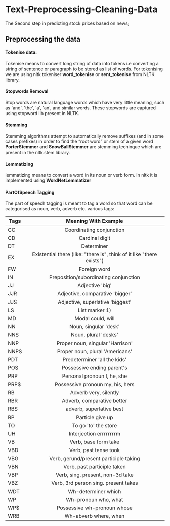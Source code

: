 # Text-Preprocessing-Cleaning-Data

The Second step in predicting stock prices based on news;
## Preprocessing the data

#### Tokenise data:
Tokenise means to convert long string of data into tokens i.e converting a string of sentence or paragraph to be stored 
as list of words. For tokenising we are using nltk tokeniser **word_tokenise** or **sent_tokenise** from NLTK library.

#### Stopwords Removal

Stop words are natural language words which have very little meaning, such as 'and', 'the', 'a', 'an', and similar words.
These stopwords are captured using stopword lib present in NLTK.

#### Stemming

Stemming algorithms attempt to automatically remove suffixes (and in some cases prefixes) in order to find the “root word” 
or stem of a given word
**PorterStemmer** and **SnowBallStemmer** are stemming techinque which are present in the nltk.stem library.

#### Lemmatizing

lemmatizing means to convert a word in its noun or verb form.
In nltk it is implemented using **WordNetLemmatizer**

#### PartOfSpeech Tagging

The part of speech tagging is meant to tag a word so that word can be categorised as noun, verb, adverb etc.
various tags:

| Tags | Meaning With Example|
| ---- |:-------:|
| CC	| Coordinating conjunction |
| CD |	Cardinal digit |
| DT	| Determiner |
| EX |	Existential there (like: "there is", think of it like "there exists") |
| FW	| Foreign word |
| IN |	Preposition/subordinating conjunction |
| JJ	| Adjective	'big' |
| JJR |	Adjective, comparative	'bigger' |
| JJS	| Adjective, superlative	'biggest' |
| LS	| List marker	1) |
| MD	| Modal	could, will |
| NN	| Noun, singular 'desk' |
| NNS |	Noun, plural	'desks' |
| NNP	| Proper noun, singular	'Harrison' |
| NNPS	| Proper noun, plural	'Americans' |
| PDT |	Predeterminer	'all the kids' |
| POS	| Possessive ending	parent's |
| PRP |	Personal pronoun	I, he, she |
| PRP$	| Possessive pronoun	my, his, hers |
| RB |	Adverb	very, silently |
| RBR | Adverb, comparative	better |
| RBS	| adverb, superlative	best |
| RP	| Particle	give up |
| TO	| To	go 'to' the store |
| UH	| Interjection	errrrrrrrm |
| VB	| Verb, base form	take |
| VBD	| Verb, past tense	took |
| VBG	| Verb, gerund/present participle	taking |
| VBN	| Verb, past participle	taken |
| VBP	| Verb, sing. present, non-3d	take |
| VBZ	| Verb, 3rd person sing. present	takes |
| WDT	| Wh-determiner	which |
| WP	| Wh-pronoun	who, what |
| WP$	| Possessive wh-pronoun	whose |
| WRB	| Wh-abverb	where, when |
